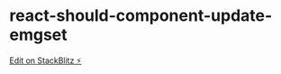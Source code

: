 # react-should-component-update-emgset

[Edit on StackBlitz ⚡️](https://stackblitz.com/edit/react-should-component-update-emgset)